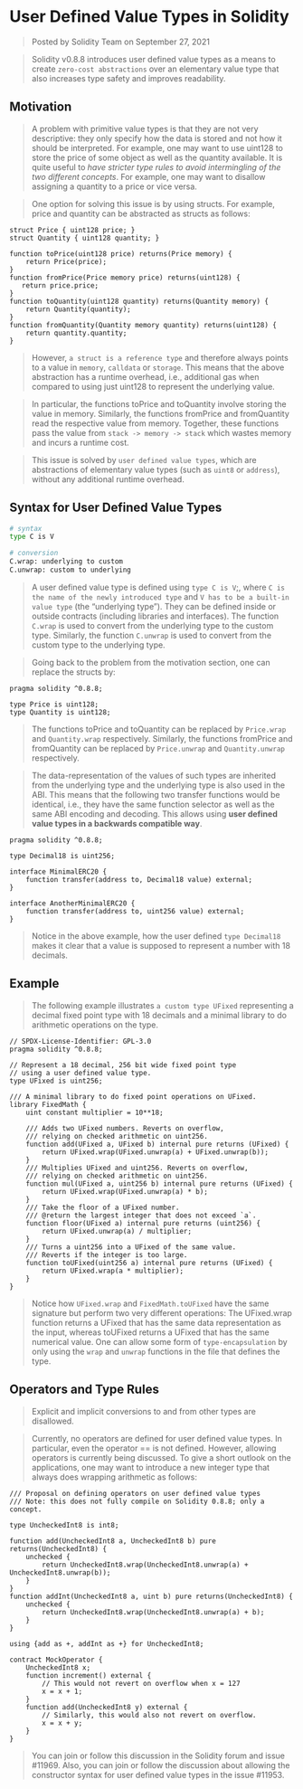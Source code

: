 # User Defined Value Types in Solidity

> Posted by Solidity Team on September 27, 2021

> Solidity v0.8.8 introduces user defined value types as a means to create `zero-cost abstractions` over an elementary value type that also increases type safety and improves readability.

## Motivation

> A problem with primitive value types is that they are not very descriptive: they only specify how the data is stored and not how it should be interpreted. For example, one may want to use uint128 to store the price of some object as well as the quantity available. It is quite useful to _have stricter type rules to avoid intermingling of the two different concepts_. For example, one may want to disallow assigning a quantity to a price or vice versa.

> One option for solving this issue is by using structs. For example, price and quantity can be abstracted as structs as follows:

```solidity
struct Price { uint128 price; }
struct Quantity { uint128 quantity; }

function toPrice(uint128 price) returns(Price memory) {
    return Price(price);
}
function fromPrice(Price memory price) returns(uint128) {
   return price.price;
}
function toQuantity(uint128 quantity) returns(Quantity memory) {
    return Quantity(quantity);
}
function fromQuantity(Quantity memory quantity) returns(uint128) {
    return quantity.quantity;
}
```

> However, `a struct is a reference type` and therefore always points to a value in `memory`, `calldata` or `storage`. This means that the above abstraction has a runtime overhead, i.e., additional gas when compared to using just uint128 to represent the underlying value.

> In particular, the functions toPrice and toQuantity involve storing the value in memory. Similarly, the functions fromPrice and fromQuantity read the respective value from memory. Together, these functions pass the value from `stack -> memory -> stack` which wastes memory and incurs a runtime cost.

> This issue is solved by `user defined value types`, which are abstractions of elementary value types (such as `uint8` or `address`), without any additional runtime overhead.

## Syntax for User Defined Value Types

```sh
# syntax
type C is V

# conversion
C.wrap: underlying to custom
C.unwrap: custom to underlying
```

> A user defined value type is defined using `type C is V`;, where `C is the name of the newly introduced type` and `V has to be a built-in value type` (the “underlying type”). They can be defined inside or outside contracts (including libraries and interfaces). The function `C.wrap` is used to convert from the underlying type to the custom type. Similarly, the function `C.unwrap` is used to convert from the custom type to the underlying type.

> Going back to the problem from the motivation section, one can replace the structs by:

```solidity
pragma solidity ^0.8.8;

type Price is uint128;
type Quantity is uint128;
```

> The functions toPrice and toQuantity can be replaced by `Price.wrap` and `Quantity.wrap` respectively. Similarly, the functions fromPrice and fromQuantity can be replaced by `Price.unwrap` and `Quantity.unwrap` respectively.

> The data-representation of the values of such types are inherited from the underlying type and the underlying type is also used in the ABI. This means that the following two transfer functions would be identical, i.e., they have the same function selector as well as the same ABI encoding and decoding. This allows using **user defined value types in a backwards compatible way**.

```solidity
pragma solidity ^0.8.8;

type Decimal18 is uint256;

interface MinimalERC20 {
    function transfer(address to, Decimal18 value) external;
}

interface AnotherMinimalERC20 {
    function transfer(address to, uint256 value) external;
}
```

> Notice in the above example, how the user defined `type Decimal18` makes it clear that a value is supposed to represent a number with 18 decimals.

## Example

> The following example illustrates `a custom type UFixed` representing a decimal fixed point type with 18 decimals and a minimal library to do arithmetic operations on the type.

```solidity
// SPDX-License-Identifier: GPL-3.0
pragma solidity ^0.8.8;

// Represent a 18 decimal, 256 bit wide fixed point type
// using a user defined value type.
type UFixed is uint256;

/// A minimal library to do fixed point operations on UFixed.
library FixedMath {
    uint constant multiplier = 10**18;

    /// Adds two UFixed numbers. Reverts on overflow,
    /// relying on checked arithmetic on uint256.
    function add(UFixed a, UFixed b) internal pure returns (UFixed) {
        return UFixed.wrap(UFixed.unwrap(a) + UFixed.unwrap(b));
    }
    /// Multiplies UFixed and uint256. Reverts on overflow,
    /// relying on checked arithmetic on uint256.
    function mul(UFixed a, uint256 b) internal pure returns (UFixed) {
        return UFixed.wrap(UFixed.unwrap(a) * b);
    }
    /// Take the floor of a UFixed number.
    /// @return the largest integer that does not exceed `a`.
    function floor(UFixed a) internal pure returns (uint256) {
        return UFixed.unwrap(a) / multiplier;
    }
    /// Turns a uint256 into a UFixed of the same value.
    /// Reverts if the integer is too large.
    function toUFixed(uint256 a) internal pure returns (UFixed) {
        return UFixed.wrap(a * multiplier);
    }
}
```

> Notice how `UFixed.wrap` and `FixedMath.toUFixed` have the same signature but perform two very different operations: The UFixed.wrap function returns a UFixed that has the same data representation as the input, whereas toUFixed returns a UFixed that has the same numerical value. One can allow some form of `type-encapsulation` by only using the `wrap` and `unwrap` functions in the file that defines the type.

## Operators and Type Rules

> Explicit and implicit conversions to and from other types are disallowed.

> Currently, no operators are defined for user defined value types. In particular, even the operator == is not defined. However, allowing operators is currently being discussed. To give a short outlook on the applications, one may want to introduce a new integer type that always does wrapping arithmetic as follows:

```solidity
/// Proposal on defining operators on user defined value types
/// Note: this does not fully compile on Solidity 0.8.8; only a concept.

type UncheckedInt8 is int8;

function add(UncheckedInt8 a, UncheckedInt8 b) pure returns(UncheckedInt8) {
    unchecked {
        return UncheckedInt8.wrap(UncheckedInt8.unwrap(a) + UncheckedInt8.unwrap(b));
    }
}
function addInt(UncheckedInt8 a, uint b) pure returns(UncheckedInt8) {
    unchecked {
        return UncheckedInt8.wrap(UncheckedInt8.unwrap(a) + b);
    }
}

using {add as +, addInt as +} for UncheckedInt8;

contract MockOperator {
    UncheckedInt8 x;
    function increment() external {
        // This would not revert on overflow when x = 127
        x = x + 1;
    }
    function add(UncheckedInt8 y) external {
        // Similarly, this would also not revert on overflow.
        x = x + y;
    }
}
```

> You can join or follow this discussion in the Solidity forum and issue #11969. Also, you can join or follow the discussion about allowing the constructor syntax for user defined value types in the issue #11953.
